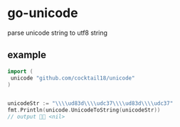 # go-unicode
parse unicode string to utf8 string

## example
```go
import (
 unicode "github.com/cocktail18/unicode"
)


unicodeStr := "\\\\ud83d\\\\udc37\\\\ud83d\\\\udc37"
fmt.Println(unicode.UnicodeToString(unicodeStr))
// output 🐷🐷 <nil>
```
